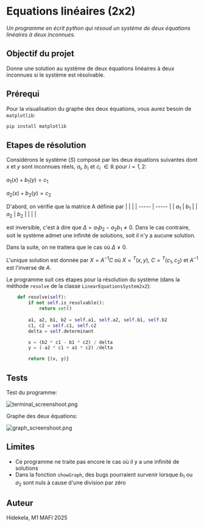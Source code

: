 # Equations linéaires (2x2)

_Un programme en écrit python qui résoud un système de deux équations linéaires à deux inconnues._

## Objectif du projet

Donne une solution au système de deux équations linéaires à deux inconnues si le système est résolvable.

## Prérequi

Pour la visualisation du graphe des deux équations, vous aurez besoin de `matplotlib`:

```bash
pip install matplotlib
```

## Etapes de résolution

Considérons le système $(S)$ composé par les deux équations suivantes dont $x$ et $y$ sont inconnues réels, $a_i$, $b_i$ et $c_i$ $\in \mathbb{R}$ pour $i = 1, 2$:

$a_1(x) + b_1(y) = c_1$

$a_2(x) + b_2(y) = c_2$

D'abord, on vérifie que la matrice A définie par
|  |  |
| ----- | ----- |
| $a_1$ | $b_1$ |
| $a_2$ | $b_2$ |
|  |  |

est inversible, c'est à dire que $\Delta = a_1b_2 - a_2b_1 \not = 0$. Dans le cas contraire, soit le système admet une infinité de solutions, soit il n'y a aucune solution.

Dans la suite, on ne traitera que le cas où $\Delta \not = 0$.

L'unique solution est donnée par $X = A^{-1}C$ où $X = {^T(x, y)}$, $C = {^T(c_1, c_2)}$ et $A^{-1}$ est l'inverse de $A$.

Le programme suit ces étapes pour la résolution du système (dans la méthode `resolve` de la classe `LinearEquationsSystem2x2`):

```python
    def resolve(self):
        if not self.is_resolvable():
            return set()
            
        a1, a2, b1, b2 = self.a1, self.a2, self.b1, self.b2
        c1, c2 = self.c1, self.c2
        delta = self.determinant

        x = (b2 * c1 - b1 * c2) / delta
        y = (-a2 * c1 + a1 * c2) /delta

        return {(x, y)}
```

## Tests

Test du programme:

![terminal_screenshoot.png](terminal_screenshoot.png)

Graphe des deux équations:

![graph_screenshoot.png](graph_screenshoot.png)

## Limites

- Ce programme ne traite pas encore le cas où il y a une infinité de solutions
- Dans la fonction `showGraph`, des bugs pourraient survenir lorsque $b_1$ ou $a_2$ sont nuls à cause d'une division par zéro

## Auteur

Hidekela, M1 MAFI 2025
